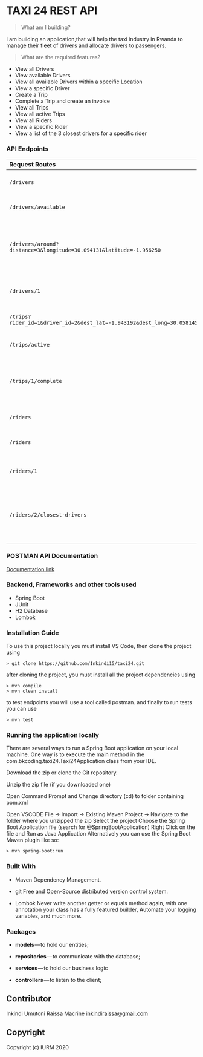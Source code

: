 # TAXI 24 REST API

> What am I  building?

I am  building an application,that will help the taxi industry in Rwanda to manage their fleet of drivers and allocate drivers to passengers. 

> What are the required features?

- View all Drivers
- View available Drivers
- View all available Drivers within a specific Location
- View a specific Driver
- Create a Trip
- Complete a Trip and create an invoice
- View all Trips
- View all active Trips
- View all Riders
- View a specific Rider
- View a list of the 3 closest drivers for a specific rider 


### API Endpoints

| Request Routes         | Methods |                            Description                                | Completed |
| :--------------------- | :-----: | -------------------------------------:                                | :-------: |
| `/drivers`                | **GET**     |user can view all drivers                                              |    **Yes**    |
| `/drivers/available`                 | **GET**     |View available Drivers                                         |    **Yes**    |
| `/drivers/around?distance=3&longitude=30.094131&latitude=-1.956250`                | **GET**     |user can View all available Drivers within a specific Location |    **Yes**    |
| `/drivers/1`                | **GET**    |user can View a specific Driver                                            |    **Yes**    |
| `/trips?rider_id=1&driver_id=2&dest_lat=-1.943192&dest_long=30.058145`                | **POST**    |user can create a Trip                                            |    **Yes**    |
| `/trips/active`                | **GET**     |user can view all active Trips                                       |    **Yes**    |
| `/trips/1/complete`                | **PUT**     |user can complete a Trip and view the created invoice                                       |    **Yes**    |
| `/riders`               | **GET**     |user can view all riders                                               |    **Yes**    |
| `/riders`               | **POST**     |user can create riders                                               |    **Yes**    |
| `/riders/1`                | **GET**     |user can view a specific rider                                                 |    **Yes**    |                  
| `/riders/2/closest-drivers`                | **GET**     |user can view a list of the 3 closest drivers for a specific rider                                                |    **Yes**    |                  


### POSTMAN API Documentation

[Documentation link](https://documenter.getpostman.com/view/9828893/SzmjyudV?version=latest)

### Backend, Frameworks and other tools used

- Spring Boot
- JUnit
- H2 Database
- Lombok

### Installation Guide   

To use this project locally you must install VS Code, then clone the project using

```
> git clone https://github.com/Inkindi15/taxi24.git
```

after cloning the project, you must install all the project dependencies using

```
> mvn compile
> mvn clean install
```

to test endpoints you will use a tool called postman.
and finally to run tests you can use

```
> mvn test
```

### Running the application locally

There are several ways to run a Spring Boot application on your local machine. One way is to execute the main method in the
 com.bkcoding.taxi24.Taxi24Application  class from your IDE.

Download the zip or clone the Git repository.

Unzip the zip file (if you downloaded one)

Open Command Prompt and Change directory (cd) to folder containing pom.xml

Open VSCODE
File -> Import -> Existing Maven Project -> Navigate to the folder where you unzipped the zip
Select the project
Choose the Spring Boot Application file (search for @SpringBootApplication)
Right Click on the file and Run as Java Application
Alternatively you can use the Spring Boot Maven plugin like so:

```
> mvn spring-boot:run
```

### Built With

 - Maven    Dependency Management.

 - git      Free and Open-Source distributed version control system.

 - Lombok   Never write another getter or equals method again, with one annotation your class has a fully featured builder, Automate your logging variables, and much  more.

### Packages

* **models** — to hold our entities;

* **repositories** — to communicate with the database;

* **services** — to hold our business logic

* **controllers** — to listen to the client;

## Contributor

Inkindi Umutoni Raissa Macrine [inkindiraissa@gmail.com](inkindiraissa@gmail.com)


## Copyright

Copyright (c) IURM 2020
